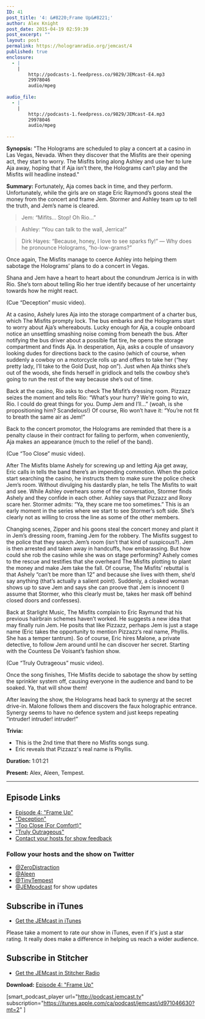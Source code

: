 ```yaml
---
ID: 41
post_title: '4: &#8220;Frame Up&#8221;'
author: Alex Knight
post_date: 2015-04-19 02:59:39
post_excerpt: ""
layout: post
permalink: https://hologramradio.org/jemcast/4
published: true
enclosure:
  - |
    |
        http://podcasts-1.feedpress.co/9829/JEMcast-E4.mp3
        29978046
        audio/mpeg
        
audio_file:
  - |
    |
        http://podcasts-1.feedpress.co/9829/JEMcast-E4.mp3
        29978046
        audio/mpeg
        
---
```

__Synopsis:__ "The Holograms are scheduled to play a concert at a casino in Las Vegas, Nevada. When they discover that the Misfits are their opening act, they start to worry. The Misfits bring along Ashley and use her to lure Aja away, hoping that if Aja isn’t there, the Holograms can’t play and the Misfits will headline instead."

__Summary:__ Fortunately, Aja comes back in time, and they perform. Unfortunately, while the girls are on stage Eric Raymond’s goons steal the money from the concert and frame Jem. Stormer and Ashley team up to tell the truth, and Jem’s name is cleared.

> Jem: “Mifits… Stop! Oh Rio…”

> Ashley: “You can talk to the wall, Jerrica!”

> Dirk Hayes: “Because, honey, I love to see sparks fly!” — Why does he pronounce Holograms, “ho-low-grams?”

Once again, The Misfits manage to coerce Ashley into helping them sabotage the Holograms’ plans to do a concert in Vegas.

Shana and Jem have a heart to heart about the conundrum Jerrica is in with Rio. She’s torn about telling Rio her true identify because of her uncertainty towards how he might react.

(Cue “Deception” music video).

At a casino, Ashely lures Aja into the storage compartment of a charter bus, which The Misfits prompty lock. The bus embarks and the Holograms start to worry about Aja’s whereabouts. Lucky enough for Aja, a couple onboard notice an unsettling smashing noise coming from beneath the bus. After notifying the bus driver about a possible flat tire, he opens the storage compartment and finds Aja. In desperation, Aja, asks a couple of unsavory looking dudes for directions back to the casino (which of course, when suddenly a cowboy on a motorcycle rolls up and offers to take her (“hey pretty lady, I’ll take to the Gold Dust, hop on”). Just when Aja thinks she’s out of the woods, she finds herself in gridlock and tells the cowboy she’s going to run the rest of the way because she’s out of time.

Back at the casino, Rio asks to check The Misfit’s dressing room. Pizzazz seizes the moment and tells Rio: “What’s your hurry? We’re going to win, Rio. I could do great things for you. Dump Jem and I’ll…” (woah, is she propositioning him? Scandelous!) Of course, Rio won’t have it: “You’re not fit to breath the same air as Jem!”

Back to the concert promotor, the Holograms are reminded that there is a penalty clause in their contract for failing to perform, when conveniently, Aja makes an appearance (much to the relief of the band).

(Cue “Too Close” music video).

After The Misfits blame Ashely for screwing up and letting Aja get away, Eric calls in tells the band there’s an impending commotion. When the police start searching the casino, he instructs them to make sure the police check Jem’s room. Without divulging his dastardly plan, he tells The Misfits to wait and see. While Ashley overhears some of the conversation, Stormer finds Ashely and they confide in each other. Ashley says that Pizzazz and Roxy scare her. Stormer admits: “Ya, they scare me too sometimes.” This is an early moment in the series where we start to see Stormer’s soft side. She’s clearly not as willing to cross the line as some of the other members.

Changing scenes, Zipper and his goons steal the concert money and plant it in Jem’s dressing room, framing Jem for the robbery. The Misfits suggest to the police that they search Jem’s room (isn’t that kind of suspicous?). Jem is then arrested and taken away in handcuffs, how embarassing. But how could she rob the casino while she was on stage performing? Ashely comes to the rescue and testifies that she overheard The Misfits plotting to plant the money and make Jem take the fall. Of course, The Misfits’ rebuttal is that Ashely “can’t be more than 12” and because she lives with them, she’d say anything (that’s actually a salient point). Suddenly, a cloaked woman shows up to save Jem and says she can proove that Jem is innocent (I assume that Stormer, who this clearly must be, takes her mask off behind closed doors and confesses).

Back at Starlight Music, The Misfits complain to Eric Raymund that his previous hairbrain schemes haven’t worked. He suggests a new idea that may finally ruin Jem. He posits that like Pizzazz, perhaps Jem is just a stage name (Eric takes the opportunity to mention Pizzazz’s real name, Phyllis. She has a temper tantrum). So of course, Eric hires Malone, a private detective, to follow Jem around until he can discover her secret. Starting with the Countess De Voisant’s fashion show.

(Cue “Truly Outrageous” music video).

Once the song finishes, THe Misfits decide to sabotage the show by setting the sprinkler system off, causing everyone in the audience and band to be soaked. Ya, that will show them!

After leaving the show, the Holograms head back to synergy at the secret drive-in. Malone follows them and discovers the faux holographic entrance. Synergy seems to have no defence system and just keeps repeating “intruder! intruder! intruder!”

__Trivia:__

- This is the 2nd time that there no Misfits songs sung.
- Eric reveals that Pizzazz's real name is Phyllis.

__Duration:__ 1:01:21

__Present:__ Alex, Aleen, Tempest.

_________

## Episode Links

- [Episode 4: "Frame Up"][Frame Up]
- ["Deception"][Deception]
- ["Too Close (For Comfort)"][Too Close]
- ["Truly Outrageous"][Truly Outrageous]
- [Contact your hosts for show feedback][Contact]

### Follow your hosts and the show on Twitter

- [@ZeroDistraction][ZeroDistraction]
- [@Aleen][Aleen]
- [@TinyTempest][TinyTempest]
- [@JEMpodcast][JEMcast] for show updates

## Subscribe in iTunes

- [Get the JEMcast in iTunes][iTunes]

Please take a moment to rate our show in iTunes, even if it's just a star rating. It really does make a difference in helping us reach a wider audience.

## Subscribe in Stitcher

- [Get the JEMcast in Stitcher Radio][Stitcher]

__Download:__ [Episode 4: "Frame Up"][E4]

[Frame Up]: http://jem.wikia.com/wiki/Frame_Up
[Deception]: https://www.youtube.com/watch?v=kQKs0eQHZRs
[Too Close]: https://www.youtube.com/watch?v=aQJiEKX4s2A
[Truly Outrageous]: https://www.youtube.com/watch?v=Ko59AQfm1FU
[Contact]: https://jemcast.tv/contact
[ZeroDistraction]: https://twitter.com/zerodistraction
[Aleen]: https://twitter.com/aleen
[TinyTempest]: https://twitter.com/tinytempest
[JEMcast]: (https://twitter.com/JEMpodcast) 
[iTunes]: https://itunes.apple.com/ca/podcast/jemcast/id971046630
[Stitcher]: http://www.stitcher.com/podcast/jemcast
[E4]: http://podcasts-1.feedpress.co/9829/JEMcast-E4.mp3

[smart_podcast_player url="http://podcast.jemcast.tv" subscription="https://itunes.apple.com/ca/podcast/jemcast/id971046630?mt=2" ]